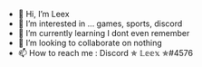 - 👋 Hi, I’m Leex
- 👀 I’m interested in ... games, sports, discord
- 🌱 I’m currently learning I dont even remember
- 💞️ I’m looking to collaborate on nothing
- 📫 How to reach me : Discord ✯ 𝕃𝕖𝕖𝕩 ✯#4576
